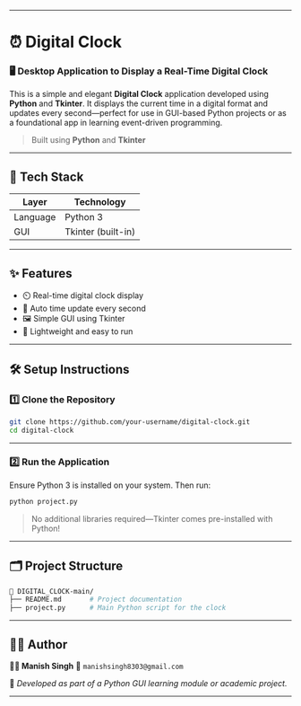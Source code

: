 
---

# ⏰ Digital Clock

### 🖥️ Desktop Application to Display a Real-Time Digital Clock

This is a simple and elegant **Digital Clock** application developed using **Python** and **Tkinter**. It displays the current time in a digital format and updates every second—perfect for use in GUI-based Python projects or as a foundational app in learning event-driven programming.

> Built using **Python** and **Tkinter**

---

## 🔧 Tech Stack

| **Layer** | **Technology**     |
| --------- | ------------------ |
| Language  | Python 3           |
| GUI       | Tkinter (built-in) |

---

## ✨ Features

* ⏲️ Real-time digital clock display
* 🔁 Auto time update every second
* 🖼️ Simple GUI using Tkinter
* 🧪 Lightweight and easy to run

---

## 🛠️ Setup Instructions

### 1️⃣ Clone the Repository

```bash
git clone https://github.com/your-username/digital-clock.git
cd digital-clock
```

---

### 2️⃣ Run the Application

Ensure Python 3 is installed on your system. Then run:

```bash
python project.py
```

> No additional libraries required—Tkinter comes pre-installed with Python!

---

## 🗂️ Project Structure

```bash
📁 DIGITAL_CLOCK-main/
├── README.md       # Project documentation
├── project.py      # Main Python script for the clock
```

---

## 🙋‍♂️ Author

**👨‍💻 Manish Singh**
📧 `manishsingh8303@gmail.com`

📘 *Developed as part of a Python GUI learning module or academic project.*

---

